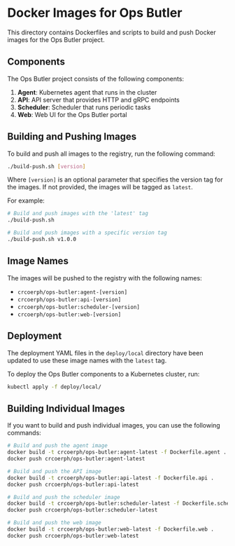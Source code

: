 # Docker Images for Ops Butler

This directory contains Dockerfiles and scripts to build and push Docker images for the Ops Butler project.

## Components

The Ops Butler project consists of the following components:

1. **Agent**: Kubernetes agent that runs in the cluster
2. **API**: API server that provides HTTP and gRPC endpoints
3. **Scheduler**: Scheduler that runs periodic tasks
4. **Web**: Web UI for the Ops Butler portal

## Building and Pushing Images

To build and push all images to the registry, run the following command:

```bash
./build-push.sh [version]
```

Where `[version]` is an optional parameter that specifies the version tag for the images. If not provided, the images will be tagged as `latest`.

For example:

```bash
# Build and push images with the 'latest' tag
./build-push.sh

# Build and push images with a specific version tag
./build-push.sh v1.0.0
```

## Image Names

The images will be pushed to the registry with the following names:

- `crcoerph/ops-butler:agent-[version]`
- `crcoerph/ops-butler:api-[version]`
- `crcoerph/ops-butler:scheduler-[version]`
- `crcoerph/ops-butler:web-[version]`

## Deployment

The deployment YAML files in the `deploy/local` directory have been updated to use these image names with the `latest` tag.

To deploy the Ops Butler components to a Kubernetes cluster, run:

```bash
kubectl apply -f deploy/local/
```

## Building Individual Images

If you want to build and push individual images, you can use the following commands:

```bash
# Build and push the agent image
docker build -t crcoerph/ops-butler:agent-latest -f Dockerfile.agent .
docker push crcoerph/ops-butler:agent-latest

# Build and push the API image
docker build -t crcoerph/ops-butler:api-latest -f Dockerfile.api .
docker push crcoerph/ops-butler:api-latest

# Build and push the scheduler image
docker build -t crcoerph/ops-butler:scheduler-latest -f Dockerfile.scheduler .
docker push crcoerph/ops-butler:scheduler-latest

# Build and push the web image
docker build -t crcoerph/ops-butler:web-latest -f Dockerfile.web .
docker push crcoerph/ops-butler:web-latest
```